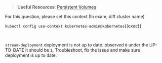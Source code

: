 
> <strong>Useful Resources</strong>: [Persistent Volumes](https://kubernetes.io/docs/concepts/storage/persistent-volumes/)

For this question, please set this context (In exam, diff cluster name)

`kubectl config use-context kubernetes-admin@kubernetes`{{exec}}

<br>


`stream-deployment` deployment is not up to date. observed `0` under the UP-TO-DATE it should be `1`, Troubleshoot, fix the issue and make sure deployment is up to date.